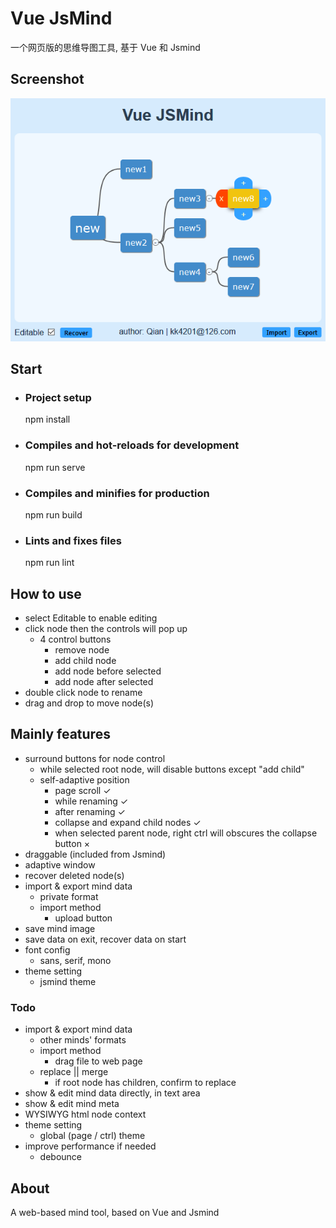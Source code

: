 # Vue JsMind

一个网页版的思维导图工具, 基于 Vue 和 Jsmind

## Screenshot

![avatar](screenshot.png)

## Start

* ### Project setup
    npm install

* ### Compiles and hot-reloads for development
    npm run serve

* ### Compiles and minifies for production
    npm run build

* ### Lints and fixes files
    npm run lint

## How to use

* select Editable to enable editing
* click node then the controls will pop up
    * 4 control buttons
        * remove node
        * add child node
        * add node before selected
        * add node after selected
* double click node to rename
* drag and drop to move node(s)

## Mainly features

* surround buttons for node control
    * while selected root node, will disable buttons except "add child"
    * self-adaptive position
        * page scroll ✓
        * while renaming ✓
        * after renaming ✓
        * collapse and expand child nodes ✓
        * when selected parent node, right ctrl will obscures the collapse button ×
* draggable  (included from Jsmind)
* adaptive window
* recover deleted node(s)
* import & export mind data
    * private format
    * import method
        * upload button
* save mind image
* save data on exit, recover data on start
* font config
    * sans, serif, mono
* theme setting
    * jsmind theme

### Todo
* import & export mind data
    * other minds' formats
    * import method
        * drag file to web page
    * replace || merge
        * if root node has children, confirm to replace
* show & edit mind data directly, in text area
* show & edit mind meta
* WYSIWYG html node context
* theme setting
    * global (page / ctrl) theme
* improve performance if needed
    * debounce

## About

A web-based mind tool, based on Vue and Jsmind
